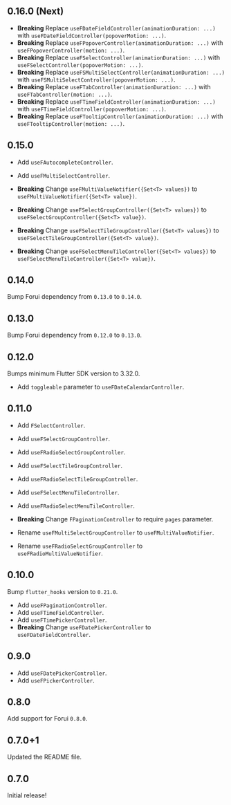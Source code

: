 ## 0.16.0 (Next)

* **Breaking** Replace `useFDateFieldController(animationDuration: ...)` with `useFDateFieldController(popoverMotion: ...)`.
* **Breaking** Replace `useFPopoverController(animationDuration: ...)` with `useFPopoverController(motion: ...)`.
* **Breaking** Replace `useFSelectController(animationDuration: ...)` with `useFSelectController(popoverMotion: ...)`.
* **Breaking** Replace `useFSMultiSelectController(animationDuration: ...)` with `useFSMultiSelectController(popoverMotion: ...)`.
* **Breaking** Replace `useFTabController(animationDuration: ...)` with `useFTabController(motion: ...)`.
* **Breaking** Replace `useFTimeFieldController(animationDuration: ...)` with `useFTimeFieldController(popoverMotion: ...)`.
* **Breaking** Replace `useFTooltipController(animationDuration: ...)` with `useFTooltipController(motion: ...)`.


## 0.15.0
* Add `useFAutocompleteController`.
* Add `useFMultiSelectController`.

* **Breaking** Change `useFMultiValueNotifier({Set<T> values})` to `useFMultiValueNotifier({Set<T> value})`.
* **Breaking** Change `useFSelectGroupController({Set<T> values})` to `useFSelectGroupController({Set<T> value})`.
* **Breaking** Change `useFSelectTileGroupController({Set<T> values})` to `useFSelectTileGroupController({Set<T> value})`.
* **Breaking** Change `useFSelectMenuTileController({Set<T> values})` to `useFSelectMenuTileController({Set<T> value})`.


## 0.14.0

Bump Forui dependency from `0.13.0` to `0.14.0`.


## 0.13.0

Bump Forui dependency from `0.12.0` to `0.13.0`.


## 0.12.0

Bumps minimum Flutter SDK version to 3.32.0.

* Add `toggleable` parameter to `useFDateCalendarController`.


## 0.11.0
* Add `FSelectController`.

* Add `useFSelectGroupController`.
* Add `useFRadioSelectGroupController`.

* Add `useFSelectTileGroupController`.
* Add `useFRadioSelectTileGroupController`.

* Add `useFSelectMenuTileController`.
* Add `useFRadioSelectMenuTileController`.

* **Breaking** Change `FPaginationController` to require `pages` parameter.
* Rename `useFMultiSelectGroupController` to `useFMultiValueNotifier`.
* Rename `useFRadioSelectGroupController` to `useFRadioMultiValueNotifier`.

## 0.10.0
Bump `flutter_hooks` version to `0.21.0`.

* Add `useFPaginationController`.
* Add `useFTimeFieldController`.
* Add `useFTimePickerController`.
* **Breaking** Change `useFDatePickerController` to `useFDateFieldController`.

## 0.9.0

* Add `useFDatePickerController`.
* Add `useFPickerController`.


## 0.8.0

Add support for Forui `0.8.0`.


## 0.7.0+1

Updated the README file.


## 0.7.0

Initial release!
